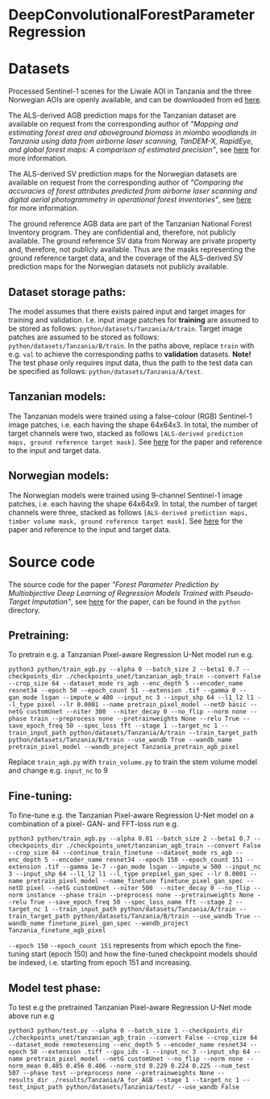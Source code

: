 # DeepConvolutionalForestParameterRegression

# Datasets
Processed Sentinel-1 scenes for the Liwale AOI in Tanzania and the three Norwegian AOIs are openly available, and can be downloaded from ed [here](https://drive.google.com/drive/folders/1ZyxcArRPV6FfXzZsCIwSgECJCrx-AYxf).

The ALS-derived AGB prediction maps for the Tanzanian dataset are available on request from the corresponding author of _"Mapping and estimating forest area and aboveground biomass in miombo woodlands in Tanzania using data from airborne laser scanning, TanDEM-X, RapidEye, and global forest maps: A comparison of estimated precision"_, see [here](https://www.sciencedirect.com/science/article/abs/pii/S0034425716300062) for more information.  

The ALS-derived SV prediction maps for the Norwegian datasets are available on request from the corresponding author of _"Comparing the accuracies of forest attributes predicted from airborne laser scanning and digital aerial photogrammetry in operational forest inventories"_, see [here](https://www.sciencedirect.com/science/article/pii/S0034425719301178) for more information. 

The ground reference AGB data are part of the Tanzanian National Forest Inventory program. They are confidential and, therefore, not publicly available. The ground reference SV data from Norway are private property and, therefore, not publicly available. Thus are the masks representing the ground reference target data, and the coverage of the ALS-derived SV prediction maps for the Norwegian datasets not publicly available.

## Dataset storage paths: 
The model assumes that there exists paired input and target images for training and validation. I.e. input image patches for **training** are assumed to be stored as follows: `python/datasets/Tanzania/A/train`. Target image patches are assumed to be stored as follows: `python/datasets/Tanzania/B/train`.
In the paths above, replace `train` with e.g. `val` to achieve the corresponding paths to **validation** datasets.
**Note!** The test phase only requires input data, thus the path to the test data can be specified as follows: `python/datasets/Tanzania/A/test`. 

## Tanzanian models: 
The Tanzanian models were trained using a false-colour (RGB) Sentinel-1 image patches, i.e. each having the shape 64x64x3. In total, the number of target channels were two, stacked as follows `[ALS-derived prediction maps, ground reference target mask]`. See [here](https://arxiv.org/abs/2306.11103) for the paper and reference to the input and target data. 

## Norwegian models: 
The Norwegian models were trained using 9-channel Sentinel-1 image patches, i.e. each having the shape 64x64x9. In total, the number of target channels were three, stacked as follows `[ALS-derived prediction maps, timber volume mask, ground reference target mask]`. See [here](https://arxiv.org/abs/2306.11103) for the paper and reference to the input and target data.


# Source code
The source code for the paper _"Forest Parameter Prediction by Multiobjective Deep Learning of Regression Models Trained with Pseudo-Target Imputation"_, see [here](https://arxiv.org/abs/2306.11103) for the paper, can be found in the `python` directory.

## Pretraining: 
To pretrain e.g. a Tanzanian Pixel-aware Regression U-Net model run e.g. 

`python3 python/train_agb.py --alpha 0 --batch_size 2 --beta1 0.7 --checkpoints_dir ./checkpoints_unet/tanzanian_agb_train --convert False --crop_size 64 --dataset_mode rs_agb --enc_depth 5 --encoder_name resnet34 --epoch 50 --epoch_count 51 --extension .tif --gamma 0 --gan_mode lsgan --impute_w 400 --input_nc 3 --input_shp 64 --l1_l2 l1 --l_type pixel --lr 0.0001 --name pretrain_pixel_model --netD basic --netG customUnet --niter 300  --niter_decay 0 --no_flip --norm none --phase train --preprocess none --pretrainweights None --relu True --save_epoch_freq 50 --spec_loss fft --stage 1 --target_nc 1 --train_input_path python/datasets/Tanzania/A/train --train_target_path python/datasets/Tanzania/B/train --use_wandb True --wandb_name pretrain_pixel_model --wandb_project Tanzania_pretrain_agb_pixel`

Replace `train_agb.py` with `train_volume.py` to train the stem volume model and change e.g. `input_nc` to 9


## Fine-tuning: 
To fine-tune e.g. the Tanzanian Pixel-aware Regression U-Net model on a combination of a pixel- GAN- and FFT-loss run e.g. 

`python3 python/train_agb.py --alpha 0.01 --batch_size 2 --beta1 0.7 --checkpoints_dir ./checkpoints_unet/tanzanian_agb_train --convert False --crop_size 64 --continue_train_finetune --dataset_mode rs_agb --enc_depth 5 --encoder_name resnet34 --epoch 150 --epoch_count 151 --extension .tif --gamma 1e-7 --gan_mode lsgan --impute_w 500 --input_nc 3 --input_shp 64 --l1_l2 l1 --l_type prepixel_gan_spec --lr 0.0001 --name pretrain_pixel_model --name_finetune finetune_pixel_gan_spec --netD pixel --netG customUnet --niter 500  --niter_decay 0 --no_flip --norm instance --phase train --preprocess none --pretrainweights None --relu True --save_epoch_freq 50 --spec_loss_name fft --stage 2 --target_nc 1 --train_input_path python/datasets/Tanzania/A/train --train_target_path python/datasets/Tanzania/B/train --use_wandb True --wandb_name finetune_pixel_gan_spec --wandb_project Tanzania_finetune_agb_pixel`

`--epoch 150` `--epoch_count 151` represents from which epoch the fine-tuning start (epoch 150) and how the fine-tuned checkpoint models should be indexed, i.e. starting from epoch 151 and increasing.

## Model test phase: 
To test e.g the pretrained Tanzanian Pixel-aware Regression U-Net mode above run e.g 

`python3 python/test.py --alpha 0 --batch_size 1 --checkpoints_dir ./checkpoints_unet/tanzanian_agb_train --convert False --crop_size 64 --dataset_mode remotesensing --enc_depth 5 --encoder_name resnet34 --epoch 50 --extension .tiff --gpu_ids -1 --input_nc 3 --input_shp 64 --name pretrain_pixel_model --netG customUnet --no_flip --norm none --norm_mean 0.485 0.456 0.406 --norm_std 0.229 0.224 0.225 --num_test 507 --phase test --preprocess none --pretrainweights None --results_dir ./results/Tanzania/A_for_AGB --stage 1 --target_nc 1 --test_input_path python/datasets/Tanzania/test/ --use_wandb False`